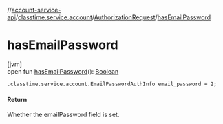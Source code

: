 //[account-service-api](../../../index.md)/[classtime.service.account](../index.md)/[AuthorizationRequest](index.md)/[hasEmailPassword](has-email-password.md)

# hasEmailPassword

[jvm]\
open fun [hasEmailPassword](has-email-password.md)(): [Boolean](https://kotlinlang.org/api/latest/jvm/stdlib/kotlin/-boolean/index.html)

`.classtime.service.account.EmailPasswordAuthInfo email_password = 2;`

#### Return

Whether the emailPassword field is set.
